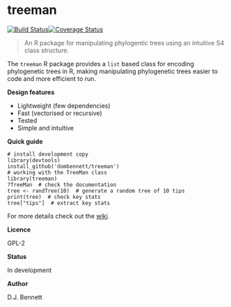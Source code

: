 # treeman
[![Build Status](https://travis-ci.org/DomBennett/treeman.svg)](https://travis-ci.org/DomBennett/treeman)[![Coverage Status](https://coveralls.io/repos/DomBennett/treeman/badge.svg?branch=master&service=github)](https://coveralls.io/github/DomBennett/treeman?branch=master)

> An R package for manipulating phylogentic trees using an intuitive S4 class structure.

The `treeman` R package provides a `list` based class for encoding phylogenetic trees in R, making manipulating phylogenetic trees easier to code and more efficient to run.

**Design features**

* Lightweight (few dependencies)
* Fast (vectorised or recursive)
* Tested
* Simple and intuitive

**Quick guide**

```{R}
# install development copy
library(devtools)
install_github('dombennett/treeman')
# working with the TreeMan class
library(treeman)
?TreeMan  # check the documentation
tree <- randTree(10)  # generate a random tree of 10 tips
print(tree)  # check key stats
tree["tips"]  # extract key stats
```

For more details check out the [wiki](https://github.com/DomBennett/treeman/wiki).

**Licence**

GPL-2

**Status**

In development

**Author**

D.J. Bennett
